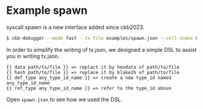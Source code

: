 # Example spawn

syscall spawn is a new interface added since ckb2023.

```sh
$ ckb-debugger --mode fast --tx-file examples/spawn.json --cell-index 0 --cell-type input --script-group-type lock
```

In order to simplify the writing of tx.json, we designed a simple DSL to assist you in writing tx.json.

```text
{{ data path/to/file }} => replact it by hexdata of path/to/file
{{ hash path/to/file }} => replace it by blake2b of path/to/file
{{ def_type any_type_id_name }} => create a new type_id named any_type_id_name
{{ ref_type any_type_id_name }} => refer to the type_id above
```

Open `spawn.json` to see how we used the DSL.
